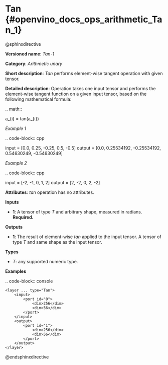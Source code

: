 # Tan  {#openvino_docs_ops_arithmetic_Tan_1}

@sphinxdirective

**Versioned name**: *Tan-1*

**Category**: *Arithmetic unary*

**Short description**: *Tan* performs element-wise tangent operation with given tensor.

**Detailed description**:  Operation takes one input tensor and performs the element-wise tangent function on a given input tensor, based on the following mathematical formula:

.. math::

   a_{i} = tan(a_{i})

*Example 1*

.. code-block:: cpp

   input = [0.0, 0.25, -0.25, 0.5, -0.5]
   output = [0.0, 0.25534192, -0.25534192, 0.54630249, -0.54630249]

*Example 2*

.. code-block:: cpp

   input = [-2, -1, 0, 1, 2]
   output = [2, -2, 0, 2, -2]

**Attributes**: *tan*  operation has no attributes.

**Inputs**

* **1**: A tensor of type *T* and arbitrary shape, measured in radians. **Required.**

**Outputs**

* **1**: The result of element-wise *tan* applied to the input tensor. A tensor of type *T* and same shape as the input tensor.

**Types**

* *T*: any supported numeric type.


**Examples**

.. code-block:: console  

    <layer ... type="Tan">
        <input>
            <port id="0">
                <dim>256</dim>
                <dim>56</dim>
            </port>
        </input>
        <output>
            <port id="1">
                <dim>256</dim>
                <dim>56</dim>
            </port>
        </output>
    </layer>

@endsphinxdirective